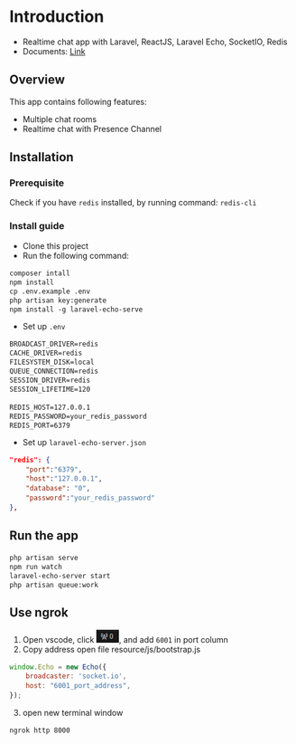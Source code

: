 # Introduction 
+ Realtime chat app with Laravel, ReactJS, Laravel Echo, SocketIO, Redis
+ Documents: [Link](https://viblo.asia/p/viet-ung-dung-chat-realtime-voi-laravel-vuejs-redis-va-socketio-laravel-echo-Qpmle9Q9lrd)
## Overview
This app contains following features:
+ Multiple chat rooms
+ Realtime chat with Presence Channel
## Installation 
### Prerequisite
Check if you have `redis` installed, by running command: `redis-cli`
### Install guide
+ Clone this project
+ Run the following command:
``` 
composer intall
npm install
cp .env.example .env
php artisan key:generate
npm install -g laravel-echo-serve
```
+ Set up `.env`
```
BROADCAST_DRIVER=redis
CACHE_DRIVER=redis
FILESYSTEM_DISK=local
QUEUE_CONNECTION=redis
SESSION_DRIVER=redis
SESSION_LIFETIME=120

REDIS_HOST=127.0.0.1
REDIS_PASSWORD=your_redis_password
REDIS_PORT=6379
```
+ Set up `laravel-echo-server.json`
```json
"redis": {
    "port":"6379",
    "host":"127.0.0.1",
    "database": "0",
    "password":"your_redis_password"
},
```
## Run the app
```
php artisan serve
npm run watch
laravel-echo-server start
php artisan queue:work
```
## Use ngrok
1. Open vscode, click ![img.png](img.png), and add `6001` in port column
2. Copy address open file resource/js/bootstrap.js
```js
window.Echo = new Echo({
    broadcaster: 'socket.io',
    host: "6001_port_address",
});
```
3. open new terminal window
```
ngrok http 8000
```
